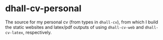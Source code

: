 dhall-cv-personal
=================

The source for my personal cv (from types in `dhall-cv`), from which I build
the static websites and latex/pdf outputs of using `dhall-cv-web` and
`dhall-cv-latex`, respectively.
